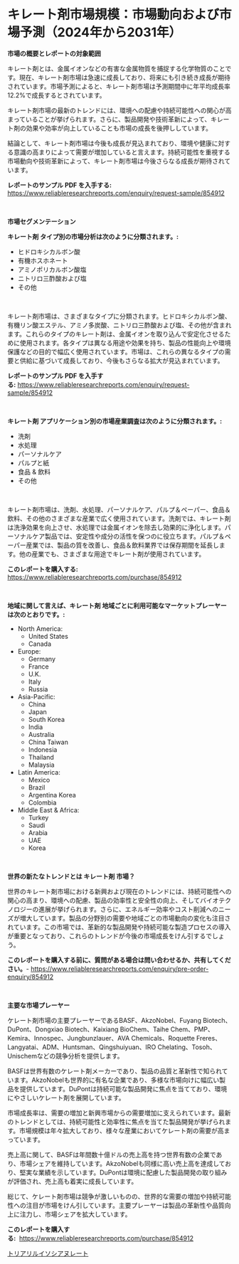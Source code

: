 <p><h1>キレート剤市場規模：市場動向および市場予測（2024年から2031年）</h1></p><p><strong>市場の概要とレポートの対象範囲</strong></p>
<p><p>キレート剤とは、金属イオンなどの有害な金属物質を捕捉する化学物質のことです。現在、キレート剤市場は急速に成長しており、将来にも引き続き成長が期待されています。市場予測によると、キレート剤市場は予測期間中に年平均成長率12.2%で成長するとされています。</p><p>キレート剤市場の最新のトレンドには、環境への配慮や持続可能性への関心が高まっていることが挙げられます。さらに、製品開発や技術革新によって、キレート剤の効果や効率が向上していることも市場の成長を後押ししています。</p><p>結論として、キレート剤市場は今後も成長が見込まれており、環境や健康に対する意識の高まりによって需要が増加していると言えます。持続可能性を重視する市場動向や技術革新によって、キレート剤市場は今後さらなる成長が期待されています。</p></p>
<p><strong>レポートのサンプル PDF を入手する:</strong> <a href="https://www.reliableresearchreports.com/enquiry/request-sample/854912">https://www.reliableresearchreports.com/enquiry/request-sample/854912</a></p>
<p>&nbsp;</p>
<p><strong>市場セグメンテーション</strong></p>
<p><strong>キレート剤 タイプ別の市場分析は次のように分類されます。:</strong></p>
<p><ul><li>ヒドロキシカルボン酸</li><li>有機ホスホネート</li><li>アミノポリカルボン酸塩</li><li>ニトリロ三酢酸および塩</li><li>その他</li></ul></p>
<p>&nbsp;</p>
<p><p>キレート剤市場は、さまざまなタイプに分類されます。ヒドロキシカルボン酸、有機リン酸エステル、アミノ多炭酸、ニトリロ三酢酸および塩、その他が含まれます。これらのタイプのキレート剤は、金属イオンを取り込んで安定化させるために使用されます。各タイプは異なる用途や効果を持ち、製品の性能向上や環境保護などの目的で幅広く使用されています。市場は、これらの異なるタイプの需要と供給に基づいて成長しており、今後もさらなる拡大が見込まれています。</p></p>
<p><strong>レポートのサンプル PDF を入手する:</strong>&nbsp;<a href="https://www.reliableresearchreports.com/enquiry/request-sample/854912">https://www.reliableresearchreports.com/enquiry/request-sample/854912</a></p>
<p>&nbsp;</p>
<p><strong> キレート剤 アプリケーション別の市場産業調査は次のように分類されます。:</strong></p>
<p><ul><li>洗剤</li><li>水処理</li><li>パーソナルケア</li><li>パルプと紙</li><li>食品 & 飲料</li><li>その他</li></ul></p>
<p>&nbsp;</p>
<p><p>キレート剤市場は、洗剤、水処理、パーソナルケア、パルプ＆ペーパー、食品＆飲料、その他のさまざまな産業で広く使用されています。洗剤では、キレート剤は洗浄効果を向上させ、水処理では金属イオンを除去し効果的に浄化します。パーソナルケア製品では、安定性や成分の活性を保つのに役立ちます。パルプ＆ペーパー産業では、製品の質を改善し、食品＆飲料業界では保存期間を延長します。他の産業でも、さまざまな用途でキレート剤が使用されています。</p></p>
<p><strong>このレポートを購入する:</strong>&nbsp; <a href="https://www.reliableresearchreports.com/purchase/854912">https://www.reliableresearchreports.com/purchase/854912</a></p>
<p>&nbsp;</p>
<p><strong>地域に関して言えば、キレート剤 地域ごとに利用可能なマーケットプレーヤーは次のとおりです。:</strong></p>
<p><ul>
    <li>
        North America:
        <ul>
            <li>United States</li>
            <li>Canada</li>
        </ul>
    </li>
    <li>
        Europe:
        <ul>
            <li>Germany</li>
            <li>France</li>
            <li>U.K.</li>
            <li>Italy</li>
            <li>Russia</li>
        </ul>
    </li>
    <li>
        Asia-Pacific:
        <ul>
            <li>China</li>
            <li>Japan</li>
            <li>South Korea</li>
            <li>India</li>
            <li>Australia</li>
            <li>China Taiwan</li>
            <li>Indonesia</li>
            <li>Thailand</li>
            <li>Malaysia</li>
        </ul>
    </li>
    <li>
        Latin America:
        <ul>
            <li>Mexico</li>
            <li>Brazil</li>
            <li>Argentina Korea</li>
            <li>Colombia</li>
        </ul>
    </li>
    <li>
        Middle East & Africa:
        <ul>
            <li>Turkey</li>
            <li>Saudi</li>
            <li>Arabia</li>
            <li>UAE</li>
            <li>Korea</li>
        </ul>
    </li>
    </ul></p>
<p>&nbsp;</p>
<p><strong>世界の新たなトレンドとは キレート剤 市場？</strong></p>
<p><p>世界のキレート剤市場における新興および現在のトレンドには、持続可能性への関心の高まり、環境への配慮、製品の効率性と安全性の向上、そしてバイオテクノロジーの進展が挙げられます。さらに、エネルギー効率やコスト削減へのニーズが増大しています。製品の分野別の需要や地域ごとの市場動向の変化も注目されています。この市場では、革新的な製品開発や持続可能な製造プロセスの導入が重要となっており、これらのトレンドが今後の市場成長をけん引するでしょう。</p></p>
<p><strong>このレポートを購入する前に、質問がある場合は問い合わせるか、共有してください。</strong>- <a href="https://www.reliableresearchreports.com/enquiry/pre-order-enquiry/854912">https://www.reliableresearchreports.com/enquiry/pre-order-enquiry/854912</a></p>
<p>&nbsp;</p>
<p><strong>主要な市場プレーヤー</strong></p>
<p><p>ケレート剤市場の主要プレーヤーであるBASF、AkzoNobel、Fuyang Biotech、DuPont、Dongxiao Biotech、Kaixiang BioChem、Taihe Chem、PMP、Kemira、Innospec、Jungbunzlauer、AVA Chemicals、Roquette Freres、Langyatai、ADM、Huntsman、Qingshuiyuan、IRO Chelating、Tosoh、Unischemなどの競争分析を提供します。</p><p>BASFは世界有数のケレート剤メーカーであり、製品の品質と革新性で知られています。AkzoNobelも世界的に有名な企業であり、多様な市場向けに幅広い製品を提供しています。DuPontは持続可能な製品開発に焦点を当てており、環境にやさしいケレート剤を展開しています。</p><p>市場成長率は、需要の増加と新興市場からの需要増加に支えられています。最新のトレンドとしては、持続可能性と効率性に焦点を当てた製品開発が挙げられます。市場規模は年々拡大しており、様々な産業においてケレート剤の需要が高まっています。</p><p>売上高に関して、BASFは年間数十億ドルの売上高を持つ世界有数の企業であり、市場シェアを維持しています。AkzoNobelも同様に高い売上高を達成しており、堅実な業績を示しています。DuPontは環境に配慮した製品開発の取り組みが評価され、売上高も着実に成長しています。</p><p>総じて、ケレート剤市場は競争が激しいものの、世界的な需要の増加や持続可能性への注目が市場をけん引しています。主要プレーヤーは製品の革新性や品質向上に注力し、市場シェアを拡大しています。</p></p>
<p><strong>このレポートを購入する:</strong>&nbsp;&nbsp;<a href="https://www.reliableresearchreports.com/purchase/854912">https://www.reliableresearchreports.com/purchase/854912</a></p>
<p><p><a href="https://github.com/Sophiaard2003/Market-Research-Report-List-1/blob/main/904236017374.md">トリアリルイソシアヌレート</a></p></p>